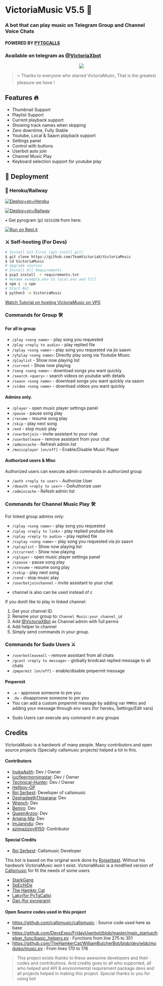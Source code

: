 <h1 align="centre"> VictoriaMusic V5.5 🎵 </h1> 

### A bot that can play music on Telegram Group and Channel Voice Chats
#### POWERED BY [PYTGCALLS](https://github.com/pytgcalls/pytgcalls)
### Available on telegram as [@VictoriaXbot](https://t.me/Victoriaxbot)

<p align="center">
  <img src="https://telegra.ph/file/dd04b1968f1bc1169d162.jpg">
</p>

> ⭐️ Thanks to everyone who starred VictoriaMusic, That is the greatest pleasure we have !

<h2> Features 🔥 </h2>

- Thumbnail Support
- Playlist Support
- Current playback support
- Showing track names when skipping
- Zero downtime, Fully Stable
- Youtube, Local & Saavn playback support
- Settings panel
- Control with buttons
- Userbot auto join
- Channel Music Play
- Keyboard selection support for youtube play

## 🚀 Deployment

### 💜 Heroku/Railway

[![Deploy+on+Heroku](https://www.herokucdn.com/deploy/button.svg)](https://heroku.com/deploy?template=https://github.com/TeamVictoriaX/VictoriaMusic)

[![Deploy+on+Railway](https://railway.app/button.svg)](https://railway.app/new/template?template=https://github.com/TeamVictoriaX/VictoriaMusic&envs=SESSION_NAME,BOT_TOKEN,BOT_USERNAME,BOT_NAME,SUPPORT_GROUP,PROJECT_NAME,ARQ_API_KEY,ASSISTANT_NAME,BG_IMAGE,UPDATES_CHANNEL,API_ID,API_HASH,SUDO_USERS,DURATION_LIMIT)

• Get pyrogram (p)  `SESSION` from here:

[![Run on Repl.it](https://repl.it/badge/github/SpEcHiDe/GenerateStringSession)](https://repl.it/@SpEcHiDe/GenerateStringSession)

### ⚔ Self-hosting (For Devs) 
```sh
# Install Git First (apt-instll git)
$ git clone https://github.com/TeamVictoriaX/VictoriaMusic
$ cd VictoriaMusic
# Upgrade sources
# Install All Requirements 
$ pip3 install -r requirements.txt
# Rename example.env to local.env and fill
$ npm i -g npm
# Start Bot 
$ python3 -m VictoriaMusic
```

[Watch Tutorial on hosting VictoriaMusic on VPS](https://youtu.be/MdavNbazT7Q)


### Commands for Group 🛠
#### For all in group

- `/play <song name>` - play song you requested
- `/play <reply to audio>` - play replied file
- `/splay <song name>` - play song you requested via jio saavn
- `/ytplay <song name>`: Directly play song via Youtube Music
- `/playlist` - Show now playing list
- `/current` - Show now playing
- `/song <song name>` - download songs you want quickly
- `/search <query>` - search videos on youtube with details
- `/saavn <song name>` - download songs you want quickly via saavn
- `/video <song name>` - download videos you want quickly


#### Admins only.
- `/player` - open music player settings panel
- `/pause` - pause song play
- `/resume` - resume song play
- `/skip` - play next song
- `/end` - stop music play
- `/userbotjoin` - invite assistant to your chat
- `/userbotleave` - remove assistant from your chat
- `/admincache` - Refresh admin list
- `/musicplayer [on/off]` - Enable/Disable Music Player

#### Authorized users & Misc
Authorized users can execute admin commands in authorized group
- `/auth <reply to user>` - Authorize User
- `/deauth <reply to user>` - DeAuthorize user
- `/admincache` - Refesh admin list


### Commands for Channel Music Play 🛠
For linked group admins only:
- `/cplay <song name>` - play song you requested
- `/cplay <reply to link>` - play replied youtube link
- `/cplay <reply to audio>` - play replied file
- `/csplay <song name>` - play song you requested via jio saavn
- `/cplaylist` - Show now playing list
- `/cccurrent` - Show now playing
- `/cplayer` - open music player settings panel
- `/cpause` - pause song play
- `/cresume` - resume song play
- `/cskip` - play next song
- `/cend` - stop music play
- `/userbotjoinchannel` - invite assistant to your chat
* channel is also can be used instead of c

If you donlt like to play in linked channel:
 1. Get your channel ID.
 2. Rename your group to: `Channel Music:your_channel_id`
 3. Add [@VictoriaXBot](t.me/VictoriaXbot) as Channel admin with full perms
 4. Add helper to channel
 5. Simply send commands in your group.


### Commands for Sudo Users ⚔️
- `/userbotleaveall` - remove assistant from all chats
- `/gcast <reply to message>` - globally brodcast replied message to all chats
- `/pmpermit [on/off]` - enable/disable pmpermit message

#### Pmpermit
- `.a` - approove someone to pm you
- `.da` - disapproove someone to pm you
- You can add a custom pmpermit message by adding var `PMMSG` and adding your message through env vars (for heroku, Settings/Edit vars)

+ Sudo Users can execute any command in any groups


## Credits
VictoriaMusic is a hardwork of many people. Many contributors and open source projects (Specially callsmusic projects) helped a lot in this. 

#### Contributors
- [InukaAsith](https://github.com/InukaAsith): Dev / Owner
- [lucifeermorningstar](https://github.com/lucifeermorningstar): Dev / Owner
- [Technical-Hunter](https://github.com/Technical-Hunter): Dev / Owner
- [Hellboy-OP](https://github.com/hellboy-op)
- [Roj Serbest](http://github.com/rojserbest): Developer of callsmusic 
- [DeshadeethThisarana](https://github.com/deshadeeth-thisarana): Dev
- [Wrench](https://github.com/EverythingSuckz/): Dev
- [Bemro](https://github.com/bemroofficial): Dev
- [QueenArzoo](https://github.com/QueenArzoo): Dev
- [Anjana-Ma](https://github.com/Anjana-Ma): Dev
- [ImJanindu](https://github.com/ImJanindu): Dev
- [azimazizov9150](https://github.com/azimazizov9150): Contributor


#### Special Credits
- [Roj Serbest](http://github.com/rojserbest): Callsmusic Developer

This bot is based on the original work done by [Rojserbest](http://github.com/rojserbest). Without his hardwork VictoriaMusic won t exist. 
VictoriaMusic is a modified version of [Callsmusic](https://github.com/callsmusic/callsmusic) for fit the needs of some users

- [StarkGang](https://github.com/StarkGang/)
- [SpEcHiDe](https://github.com/SpEcHiDe/)
- [The Hamker Cat](https://github.com/thehamkercat)
- [Laky(for PyTgCalls)](https://github.com/Laky-64)
- [Dan (for pyrogram)](https://github.com/delivrance)


#### Open Source codes used in this project 
- https://github.com/callsmusic/callsmusic : Source code used here as base
- https://github.com/DevsExpo/FridayUserbot/blob/master/main_startup/helper_func/basic_helpers.py : Functions from line 275 to 351
- https://github.com/TheHamkerCat/WilliamButcherBot/blob/dev/wbb/modules/music.py : From lines 170 to 178


> This project exists thanks to these awesome developers and their codes and contributions.
> And credits goes to all who supported, all who helped and API & environmental requirement package devs and all projects helped in making this project.
> Special thanks to you for using bot
